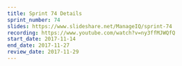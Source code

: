 ```yaml
---
title: Sprint 74 Details
sprint_number: 74
slides: https://www.slideshare.net/ManageIQ/sprint-74
recording: https://www.youtube.com/watch?v=ny3ffMJWQfQ
start_date: 2017-11-14
end_date: 2017-11-27
review_date: 2017-11-29
---
```


